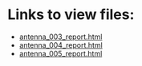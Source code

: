 # Links to view files:

* [antenna_003_report.html](https://htmlpreview.github.io/?https://github.com/HERA-Team/H6C_Notebooks/blob/main/antenna_report/antenna_003_report.html)
* [antenna_004_report.html](https://htmlpreview.github.io/?https://github.com/HERA-Team/H6C_Notebooks/blob/main/antenna_report/antenna_004_report.html)
* [antenna_005_report.html](https://htmlpreview.github.io/?https://github.com/HERA-Team/H6C_Notebooks/blob/main/antenna_report/antenna_005_report.html)